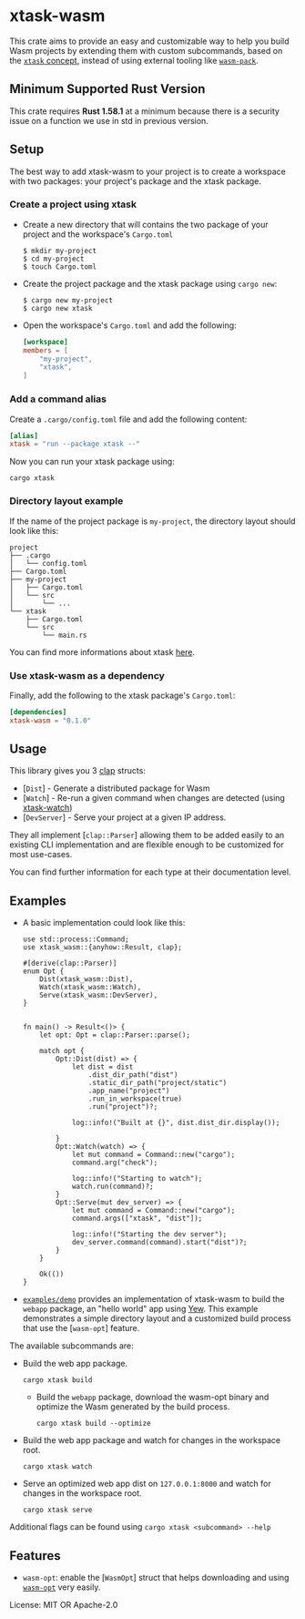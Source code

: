 # xtask-wasm

This crate aims to provide an easy and customizable way to help you build
Wasm projects by extending them with custom subcommands, based on the
[`xtask` concept](https://github.com/matklad/cargo-xtask/), instead of using
external tooling like [`wasm-pack`](https://github.com/rustwasm/wasm-pack).

## Minimum Supported Rust Version

This crate requires **Rust 1.58.1** at a minimum because there is a security
issue on a function we use in std in previous version.

## Setup

The best way to add xtask-wasm to your project is to create a workspace
with two packages: your project's package and the xtask package.

### Create a project using xtask

* Create a new directory that will contains the two package of your project
    and the workspace's `Cargo.toml`
    ```
    $ mkdir my-project
    $ cd my-project
    $ touch Cargo.toml
    ```
* Create the project package and the xtask package using `cargo new`:
    ```
    $ cargo new my-project
    $ cargo new xtask
    ```

* Open the workspace's `Cargo.toml` and add the following:
    ```toml
    [workspace]
    members = [
        "my-project",
        "xtask",
    ]
    ```

### Add a command alias

Create a `.cargo/config.toml` file and add the following content:

```toml
[alias]
xtask = "run --package xtask --"
```

Now you can run your xtask package using:

```
cargo xtask
```

### Directory layout example

If the name of the project package is `my-project`, the directory layout should
look like this:

```
project
├── .cargo
│   └── config.toml
├── Cargo.toml
├── my-project
│   ├── Cargo.toml
│   └── src
│       └── ...
└── xtask
    ├── Cargo.toml
    └── src
        └── main.rs
```

You can find more informations about xtask
[here](https://github.com/cargo-xtask/).

### Use xtask-wasm as a dependency

Finally, add the following to the xtask package's `Cargo.toml`:

```toml
[dependencies]
xtask-wasm = "0.1.0"
```

## Usage

This library gives you 3 [clap](https://docs.rs/clap/latest/clap/) structs:

* [`Dist`] - Generate a distributed package for Wasm
* [`Watch`] - Re-run a given command when changes are detected (using
    [xtask-watch](https://github.com/rustminded/xtask-watch))
* [`DevServer`] - Serve your project at a given IP address.

They all implement [`clap::Parser`] allowing them to be added easily to
an existing CLI implementation and are flexible enough to be customized for
most use-cases.

You can find further information for each type at their documentation level.

## Examples

* A basic implementation could look like this:
    ```rust,no_run
    use std::process::Command;
    use xtask_wasm::{anyhow::Result, clap};

    #[derive(clap::Parser)]
    enum Opt {
        Dist(xtask_wasm::Dist),
        Watch(xtask_wasm::Watch),
        Serve(xtask_wasm::DevServer),
    }


    fn main() -> Result<()> {
        let opt: Opt = clap::Parser::parse();

        match opt {
            Opt::Dist(dist) => {
                let dist = dist
                    .dist_dir_path("dist")
                    .static_dir_path("project/static")
                    .app_name("project")
                    .run_in_workspace(true)
                    .run("project")?;

                log::info!("Built at {}", dist.dist_dir.display());

            }
            Opt::Watch(watch) => {
                let mut command = Command::new("cargo");
                command.arg("check");

                log::info!("Starting to watch");
                watch.run(command)?;
            }
            Opt::Serve(mut dev_server) => {
                let mut command = Command::new("cargo");
                command.args(["xtask", "dist"]);

                log::info!("Starting the dev server");
                dev_server.command(command).start("dist")?;
            }
        }

        Ok(())
    }
    ```

* [`examples/demo`](https://github.com/rustminded/xtask-wasm/tree/main/examples/demo)
    provides an implementation of xtask-wasm to build the `webapp` package, an
    "hello world" app using [Yew](https://yew.rs/). This example
    demonstrates a simple directory layout and a customized build process
    that use the [`wasm-opt`] feature.

The available subcommands are:

* Build the web app package.
    ```
    cargo xtask build
    ```
    * Build the `webapp` package, download the wasm-opt binary and optimize
        the Wasm generated by the build process.
        ```
        cargo xtask build --optimize
        ```

* Build the web app package and watch for changes in the workspace root.
    ```
    cargo xtask watch
    ```

* Serve an optimized web app dist on `127.0.0.1:8000` and watch for
    changes in the workspace root.
    ```
    cargo xtask serve
    ```

Additional flags can be found using `cargo xtask <subcommand> --help`

## Features

* `wasm-opt`: enable the [`WasmOpt`] struct that helps downloading and using
    [`wasm-opt`](https://github.com/WebAssembly/binaryen#tools) very easily.

License: MIT OR Apache-2.0
